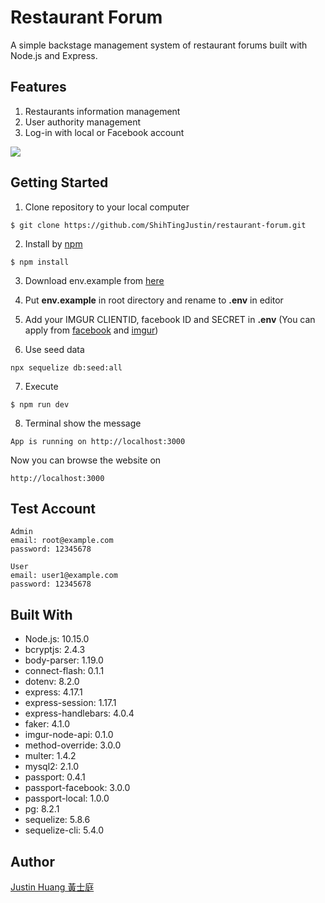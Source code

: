 # Restaurant Forum
A simple backstage management system of restaurant forums built with Node.js and Express.

## Features
1. Restaurants information management
2. User authority management
3. Log-in with local or Facebook account

![](https://i.imgur.com/ad9RpxQ.png)

## Getting Started
1. Clone repository to your local computer
```
$ git clone https://github.com/ShihTingJustin/restaurant-forum.git
```
2. Install by [npm](https://www.npmjs.com/)
```
$ npm install
```
3. Download env.example from [here](https://bit.ly/38vtO09)

4. Put **env.example** in root directory and rename to **.env** in editor 

5. Add your IMGUR CLIENTID, facebook ID and SECRET in **.env**
(You can apply from [facebook](https://developers.facebook.com/) and [imgur](https://imgur.com/))

6. Use seed data 
```
npx sequelize db:seed:all
```
7. Execute 
```
$ npm run dev 
```
8. Terminal show the message 
 ```
App is running on http://localhost:3000
```
Now you can browse the website on 
```
http://localhost:3000
```

## Test Account

```
Admin
email: root@example.com
password: 12345678
```
```
User
email: user1@example.com
password: 12345678
```

## Built With
* Node.js: 10.15.0
* bcryptjs: 2.4.3
* body-parser: 1.19.0
* connect-flash: 0.1.1
* dotenv: 8.2.0
* express: 4.17.1
* express-session: 1.17.1
* express-handlebars: 4.0.4
* faker: 4.1.0
* imgur-node-api: 0.1.0
* method-override: 3.0.0
* multer: 1.4.2
* mysql2: 2.1.0
* passport: 0.4.1
* passport-facebook: 3.0.0
* passport-local: 1.0.0
* pg: 8.2.1
* sequelize: 5.8.6
* sequelize-cli: 5.4.0

## Author
[Justin Huang 黃士庭](https://www.linkedin.com/in/justinhuang777/) 
